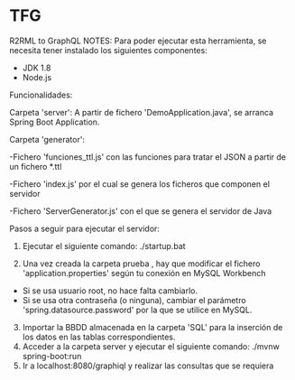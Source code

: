 # TFG
R2RML to GraphQL
NOTES: Para poder ejecutar esta herramienta, se necesita tener instalado los siguientes componentes:
  - JDK 1.8
  - Node.js

Funcionalidades:


Carpeta 'server': A partir de fichero 'DemoApplication.java', se arranca Spring Boot Application.

Carpeta 'generator': 

  -Fichero 'funciones_ttl.js' con las funciones para tratar el JSON a partir de un fichero *.ttl

  -Fichero 'index.js' por el cual se genera los ficheros que componen el servidor
  
  -Fichero 'ServerGenerator.js' con el que se genera el servidor de Java


Pasos a seguir para ejecutar el servidor:
1. Ejecutar el siguiente comando: ./startup.bat

2. Una vez creada la carpeta prueba , hay que modificar el fichero 'application.properties' según tu conexión en MySQL Workbench
- Si se usa usuario root, no hace falta cambiarlo.
- Si se usa otra contraseña (o ninguna), cambiar el parámetro 'spring.datasource.password' por la que se utilice en MySQL.

3. Importar la BBDD almacenada en la carpeta 'SQL' para la inserción de los datos en las tablas correspondientes.
4. Acceder a la carpeta server y ejecutar el siguiente comando: ./mvnw spring-boot:run
5. Ir a localhost:8080/graphiql y realizar las consultas que se requiera
